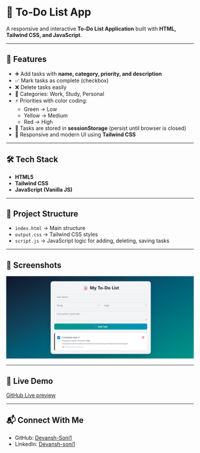 # 📝 To-Do List App

A responsive and interactive **To-Do List Application** built with **HTML, Tailwind CSS, and JavaScript**.

---

## 🚀 Features
- ➕ Add tasks with **name, category, priority, and description**
- ✅ Mark tasks as complete (checkbox)
- ❌ Delete tasks easily
- 📌 Categories: Work, Study, Personal
- ⚡ Priorities with color coding:
  - Green → Low
  - Yellow → Medium
  - Red → High
- 💾 Tasks are stored in **sessionStorage** (persist until browser is closed)
- 📱 Responsive and modern UI using **Tailwind CSS**

---

## 🛠️ Tech Stack
- **HTML5**
- **Tailwind CSS**
- **JavaScript (Vanilla JS)**

---

## 📂 Project Structure
- `index.html` → Main structure
- `output.css` → Tailwind CSS styles
- `script.js` → JavaScript logic for adding, deleting, saving tasks

---

## 📸 Screenshots
<img src="./src/ss.png">

---

## 🔗 Live Demo
[GitHub Live preview](https://devansh-soni1.github.io/SCT_WD_4/src/)

---

## 📬 Connect With Me
- GitHub: [Devansh-Soni1](https://github.com/Devansh-Soni1)  
- LinkedIn: [Devansh-soni1](https://www.linkedin.com/in/Devansh-soni1/)  
